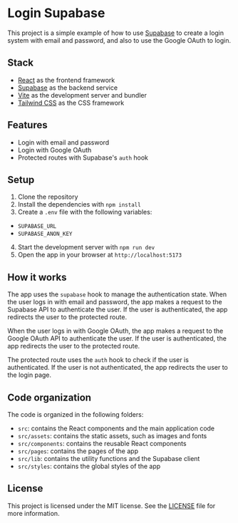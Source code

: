 # Login Supabase

This project is a simple example of how to use [Supabase](https://supabase.io/) to create a login system with email and password, and also to use the Google OAuth to login.

## Stack

- [React](https://reactjs.org/) as the frontend framework
- [Supabase](https://supabase.io/) as the backend service
- [Vite](https://vitejs.dev/) as the development server and bundler
- [Tailwind CSS](https://tailwindcss.com/) as the CSS framework

## Features

- Login with email and password
- Login with Google OAuth
- Protected routes with Supabase's `auth` hook

## Setup

1. Clone the repository
2. Install the dependencies with `npm install`
3. Create a `.env` file with the following variables:

- `SUPABASE_URL`
- `SUPABASE_ANON_KEY`

4. Start the development server with `npm run dev`
5. Open the app in your browser at `http://localhost:5173`

## How it works

The app uses the `supabase` hook to manage the authentication state. When the user logs in with email and password, the app makes a request to the Supabase API to authenticate the user. If the user is authenticated, the app redirects the user to the protected route.

When the user logs in with Google OAuth, the app makes a request to the Google OAuth API to authenticate the user. If the user is authenticated, the app redirects the user to the protected route.

The protected route uses the `auth` hook to check if the user is authenticated. If the user is not authenticated, the app redirects the user to the login page.

## Code organization

The code is organized in the following folders:

- `src`: contains the React components and the main application code
- `src/assets`: contains the static assets, such as images and fonts
- `src/components`: contains the reusable React components
- `src/pages`: contains the pages of the app
- `src/lib`: contains the utility functions and the Supabase client
- `src/styles`: contains the global styles of the app

## License

This project is licensed under the MIT license. See the [LICENSE](LICENSE) file for more information.
